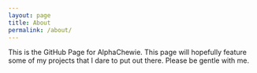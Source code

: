 ```yaml
---
layout: page
title: About
permalink: /about/
---
```


This is the GitHub Page for AlphaChewie. This page will hopefully feature some of my projects that I dare to put out there. Please be gentle with me.

